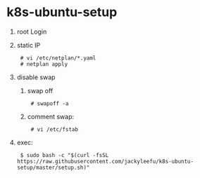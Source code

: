# k8s-ubuntu-setup
1. root Login
2. static IP

        # vi /etc/netplan/*.yaml
        # netplan apply
3. disable swap

    1. swap off

            # swapoff -a
    2. comment swap:

            # vi /etc/fstab
4. exec:  

        $ sudo bash -c "$(curl -fsSL https://raw.githubusercontent.com/jackyleefu/k8s-ubuntu-setup/master/setup.sh)"